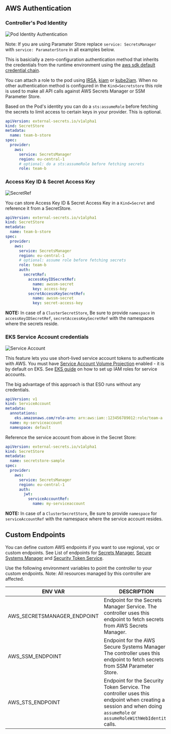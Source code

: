 ## AWS Authentication

### Controller's Pod Identity

![Pod Identity Authentication](./pictures/diagrams-provider-aws-auth-pod-identity.png)

Note: If you are using Paramater Store replace `service: SecretsManager` with `service: ParamaterStore` in all examples below.

This is basicially a zero-configuration authentication method that inherits the credentials from the runtime environment using the [aws sdk default credential chain](https://docs.aws.amazon.com/sdk-for-java/v1/developer-guide/credentials.html#credentials-default).

You can attach a role to the pod using [IRSA](https://docs.aws.amazon.com/eks/latest/userguide/iam-roles-for-service-accounts.html), [kiam](https://github.com/uswitch/kiam) or [kube2iam](https://github.com/jtblin/kube2iam). When no other authentication method is configured in the `Kind=Secretstore` this role is used to make all API calls against AWS Secrets Manager or SSM Parameter Store.

Based on the Pod's identity you can do a `sts:assumeRole` before fetching the secrets to limit access to certain keys in your provider. This is optional.

```yaml
apiVersion: external-secrets.io/v1alpha1
kind: SecretStore
metadata:
  name: team-b-store
spec:
  provider:
    aws:
      service: SecretsManager
      region: eu-central-1
      # optional: do a sts:assumeRole before fetching secrets
      role: team-b
```

### Access Key ID & Secret Access Key

![SecretRef](./pictures/diagrams-provider-aws-auth-secret-ref.png)

You can store Access Key ID & Secret Access Key in a `Kind=Secret` and reference it from a SecretStore.

```yaml
apiVersion: external-secrets.io/v1alpha1
kind: SecretStore
metadata:
  name: team-b-store
spec:
  provider:
    aws:
      service: SecretsManager
      region: eu-central-1
      # optional: assume role before fetching secrets
      role: team-b
      auth:
        secretRef:
          accessKeyIDSecretRef:
            name: awssm-secret
            key: access-key
          secretAccessKeySecretRef:
            name: awssm-secret
            key: secret-access-key
```

**NOTE:** In case of a `ClusterSecretStore`, Be sure to provide `namespace` in `accessKeyIDSecretRef`, `secretAccessKeySecretRef` with the namespaces where the secrets reside.

### EKS Service Account credentials

![Service Account](./pictures/diagrams-provider-aws-auth-service-account.png)

This feature lets you use short-lived service account tokens to authenticate with AWS.
You must have [Service Account Volume Projection](https://kubernetes.io/docs/tasks/configure-pod-container/configure-service-account/#service-account-token-volume-projection) enabled - it is by default on EKS. See [EKS guide](https://docs.aws.amazon.com/eks/latest/userguide/iam-roles-for-service-accounts-technical-overview.html) on how to set up IAM roles for service accounts.

The big advantage of this approach is that ESO runs without any credentials.

```yaml
apiVersion: v1
kind: ServiceAccount
metadata:
  annotations:
    eks.amazonaws.com/role-arn: arn:aws:iam::123456789012:role/team-a
  name: my-serviceaccount
  namespace: default
```

Reference the service account from above in the Secret Store:

```yaml
apiVersion: external-secrets.io/v1alpha1
kind: SecretStore
metadata:
  name: secretstore-sample
spec:
  provider:
    aws:
      service: SecretsManager
      region: eu-central-1
      auth:
        jwt:
          serviceAccountRef:
            name: my-serviceaccount
```

**NOTE:** In case of a `ClusterSecretStore`, Be sure to provide `namespace` for `serviceAccountRef` with the namespace where the service account resides.

## Custom Endpoints

You can define custom AWS endpoints if you want to use regional, vpc or custom endpoints. See List of endpoints for [Secrets Manager](https://docs.aws.amazon.com/general/latest/gr/asm.html), [Secure Systems Manager](https://docs.aws.amazon.com/general/latest/gr/ssm.html) and [Security Token Service](https://docs.aws.amazon.com/general/latest/gr/sts.html).

Use the following environment variables to point the controller to your custom endpoints. Note: All resources managed by this controller are affected.

| ENV VAR                     | DESCRIPTION                                                                                                                                                          |
| --------------------------- | -------------------------------------------------------------------------------------------------------------------------------------------------------------------- |
| AWS_SECRETSMANAGER_ENDPOINT | Endpoint for the Secrets Manager Service. The controller uses this endpoint to fetch secrets from AWS Secrets Manager.                                               |
| AWS_SSM_ENDPOINT            | Endpoint for the AWS Secure Systems Manager. The controller uses this endpoint to fetch secrets from SSM Parameter Store.                                            |
| AWS_STS_ENDPOINT            | Endpoint for the Security Token Service. The controller uses this endpoint when creating a session and when doing `assumeRole` or `assumeRoleWithWebIdentity` calls. |
